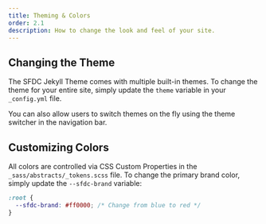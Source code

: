 ```yaml
---
title: Theming & Colors
order: 2.1
description: How to change the look and feel of your site.
---
```


## Changing the Theme

The SFDC Jekyll Theme comes with multiple built-in themes. To change the theme for your entire site, simply update the `theme` variable in your `_config.yml` file.

You can also allow users to switch themes on the fly using the theme switcher in the navigation bar.

## Customizing Colors

All colors are controlled via CSS Custom Properties in the `_sass/abstracts/_tokens.scss` file. To change the primary brand color, simply update the `--sfdc-brand` variable:

```css
:root {
  --sfdc-brand: #ff0000; /* Change from blue to red */
}